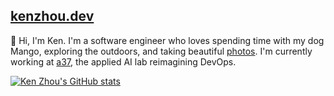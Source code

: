 ## [kenzhou.dev](https://kenzhou.dev)

:wave: Hi, I'm Ken. I'm a software engineer who loves spending time with my dog Mango, exploring the outdoors, and taking beautiful [photos](https://kenzhou.dev/photography). I'm currently working at [a37](https://www.a37.ai), the applied AI lab reimagining DevOps.

[![Ken Zhou's GitHub stats](https://github-readme-stats.vercel.app/api?username=notken12&hide_rank=true&show_icons=true)](https://github.com/anuraghazra/github-readme-stats)

<!--
**notken12/notken12** is a ✨ _special_ ✨ repository because its `README.md` (this file) appears on your GitHub profile.

Here are some ideas to get you started:

- 🔭 I’m currently working on ...
- 🌱 I’m currently learning ...
- 👯 I’m looking to collaborate on ...
- 🤔 I’m looking for help with ...
- 💬 Ask me about ...
- 📫 How to reach me: ...
- 😄 Pronouns: ...
- ⚡ Fun fact: ...
-->
